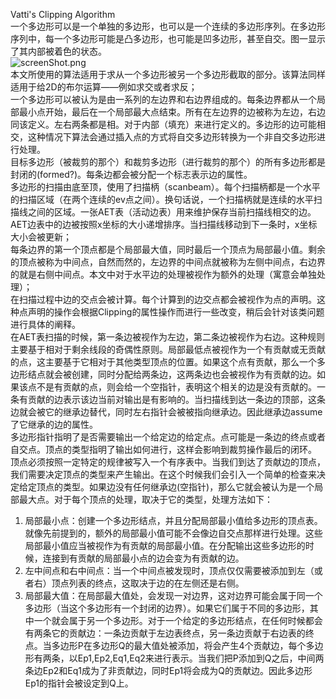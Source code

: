 Vatti's Clipping Algorithm   
一个多边形可以是一个单独的多边形，也可以是一个连续的多边形序列。在多边形序列中，每一个多边形可能是凸多边形，也可能是凹多边形，甚至自交。图一显示了其内部被着色的状态。    
![screenShot.png](https://i.loli.net/2019/03/12/5c8756e98101f.png)   
本文所使用的算法适用于求从一个多边形被另一个多边形截取的部分。该算法同样适用于给2D的布尔运算——例如求交或者求反；   
一个多边形可以被认为是由一系列的左边界和右边界组成的。每条边界都从一个局部最小点开始，最后在一个局部最大点结束。所有在左边界的边被称为左边，右边同该定义。左右两条都是相。对于内部（填充）来进行定义的。多边形的边可能相交，这种情况下算法会通过插入点的方式将自交多边形转换为一个非自交多边形进行处理。   
目标多边形（被裁剪的那个）和裁剪多边形（进行裁剪的那个）的所有多边形都是封闭的(formed?)。每条边都会被分配一个标志表示边的属性。   
多边形的扫描由底至顶，使用了扫描柄（scanbeam）。每个扫描柄都是一个水平的扫描区域（在两个连续的ev点之间）。换句话说，一个扫描柄就是连续的水平扫描线之间的区域。一张AET表（活动边表）用来维护保存当前扫描线相交的边。AET边表中的边被按照x坐标的大小递增排序。当扫描线移动到下一条时，x坐标大小会被更新；    
每条边界的第一个顶点都是个局部最大值，同时最后一个顶点为局部最小值。剩余的顶点被称为中间点，自然而然的，左边界的中间点就被称为左侧中间点，右边界的就是右侧中间点。本文中对于水平边的处理被视作为额外的处理（寓意会单独处理）；   
在扫描过程中边的交点会被计算。每个计算到的边交点都会被视作为点的声明。这种点声明的操作会根据Clipping的属性操作而进行一些改变，稍后会针对该类问题进行具体的阐释。   
在AET表扫描的时候，第一条边被视作为左边，第二条边被视作为右边。这种规则主要基于相对于剩余线段的奇偶性原则。局部最低点被视作为一个有贡献或无贡献的点，这主要基于它相对于其他类型顶点的位置。如果这个点有贡献，那么一个多边形结点就会被创建，同时分配给两条边，这两条边也会被视作为有贡献的边。如果该点不是有贡献的点，则会给一个空指针，表明这个相关的边是没有贡献的。一条有贡献的边表示该边当前对输出是有影响的。当扫描线到达一条边的顶部，这条边就会被它的继承边替代，同时左右指针会被被指向继承边。因此继承边assume了它继承的边的属性。   
多边形指针指明了是否需要输出一个给定边的给定点。点可能是一条边的终点或者自交点。顶点的类型指明了输出如何进行，这样会影响到裁剪操作最后的闭环。   
顶点必须按照一定特定的规律被写入一个有序表中。当我们到达了贡献边的顶点，我们需要决定顶点的类型来产生输出。在这个时候我们会引入一个简单的检查来决定给定顶点的类型。如果边没有任何继承边(空指针)，那么它就会被认为是一个局部最大点。对于每个顶点的处理，取决于它的类型，处理方法如下：   
1. 局部最小点：创建一个多边形结点，并且分配局部最小值给多边形的顶点表。就像先前提到的，额外的局部最小值可能不会像边自交点那样进行处理。这些局部最小值应当被视作为有贡献的局部最小值。在分配输出这些多边形的时候，连接到有贡献的局部最小点的边会变为有贡献的边。     
2. 左中间点和右中间点：当一个中间点被发现时，顶点仅仅需要被添加到左（或者右）顶点列表的终点，这取决于边的在左侧还是右侧。   
3. 局部最大值：在局部最大值处，会发现一对边界，这对边界可能会属于同一个多边形（当这个多边形有一个封闭的边界）。如果它们属于不同的多边形，其中一个就会属于另一个多边形。对于一个给定的多边形结点，在任何时候都会有两条它的贡献边：一条边贡献于左边表终点，另一条边贡献于右边表的终点。当多边形P在多边形Q的最大值处被添加，将会产生4个贡献边，每个多边形有两条，以Ep1,Ep2,Eq1,Eq2来进行表示。当我们把P添加到Q之后，中间两条边Ep2和Eq1成为了非贡献边，同时Ep1将会成为Q的贡献边。因此多边形Ep1的指针会被设定到Q上。


   

